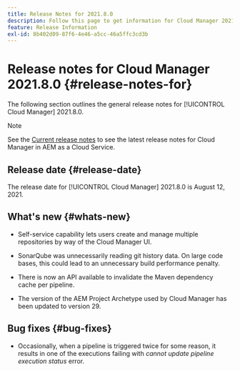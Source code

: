 ```yaml
---
title: Release Notes for 2021.8.0
description: Follow this page to get information for Cloud Manager 2021.8.0.
feature: Release Information
exl-id: 8b402d09-87f6-4e46-a5cc-46a5ffc3cd3b
---
```

# Release notes for Cloud Manager 2021.8.0 {#release-notes-for}

The following section outlines the general release notes for [!UICONTROL Cloud Manager] 2021.8.0.

>[!NOTE]
>See the [Current release notes](https://experienceleague.adobe.com/en/docs/experience-manager-cloud-service/content/release-notes/cloud-manager/current#getting-access) to see the latest release notes for Cloud Manager in AEM as a Cloud Service.

## Release date {#release-date}

The release date for [!UICONTROL Cloud Manager] 2021.8.0 is August 12, 2021.


## What's new {#whats-new}

* Self-service capability lets users create and manage multiple repositories by way of the Cloud Manager UI.

* SonarQube was unnecessarily reading git history data. On large code bases, this could lead to an unnecessary build performance penalty.

* There is now an API available to invalidate the Maven dependency cache per pipeline.

* The version of the AEM Project Archetype used by Cloud Manager has been updated to version 29. 

## Bug fixes {#bug-fixes}

* Occasionally, when a pipeline is triggered twice for some reason, it results in one of the executions failing with *cannot update pipeline execution status* error.
